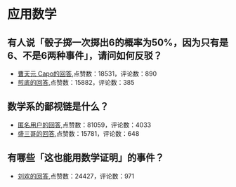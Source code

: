 #  应用数学 
## 有人说「骰子掷一次掷出6的概率为50%，因为只有是6、不是6两种事件」，请问如何反驳？
- [曹天元 Capo的回答](https://www.zhihu.com/question/330972557/answer/761885795),点赞数：18531，评论数：890
- [煎底的回答](https://www.zhihu.com/question/330972557/answer/1735914875),点赞数：15882，评论数：385
## 数学系的鄙视链是什么？
- [匿名用户的回答](https://www.zhihu.com/question/353756542/answer/1738362116),点赞数：81059，评论数：4033
- [盛三哥的回答](https://www.zhihu.com/question/353756542/answer/1713365883),点赞数：15781，评论数：648
## 有哪些「这也能用数学证明」的事件？
- [刘欢的回答](https://www.zhihu.com/question/320114410/answer/670816161),点赞数：24427，评论数：971
